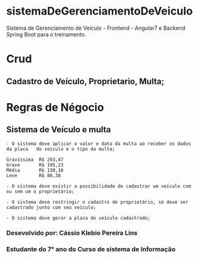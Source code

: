 # sistemaDeGerenciamentoDeVeiculo
Sistema de Gerenciamento de Veículo - Frontend - Angular7 e Backend Spring Boot
para o treinamento.

# Crud

## Cadastro de Veículo, Proprietario, Multa;



# Regras de Négocio


## Sistema de Veículo e multa
	- O sistema deve aplicar o valor e data da multa ao receber os dados da placa 	do veiculo e o tipo da multa;

	Gravíssima	R$ 293,47
	Grave		R$ 195,23
	Média		R$ 130,16
	Leve		R$ 88,38

	- O sistema deve existir a possibilidade de cadastrar um veículo com ou sem um o proprietário;

	- O sistema deve restringir o cadastro de proprietário, só deve ser
	cadastrado junto com seu veículo;

	- O sistema deve gerar a placa do veículo cadastrado;

### Desevolvido por: Cássio Klebio Pereira Lins
### Estudante do 7° ano do Curso de sistema de Informação
